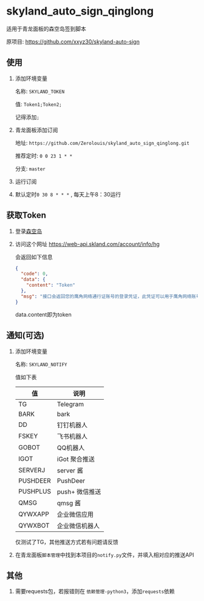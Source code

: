 # skyland_auto_sign_qinglong

适用于青龙面板的森空岛签到脚本

原项目: https://github.com/xxyz30/skyland-auto-sign

## 使用

1. 添加环境变量

   名称: `SKYLAND_TOKEN`

   值: `Token1;Token2;`

   记得添加`;`

2. 青龙面板添加订阅

   地址: `https://github.com/Zerolouis/skyland_auto_sign_qinglong.git`

   推荐定时: `0 0 23 1 * *`

   分支: `master`

3. 运行订阅

4. 默认定时`0 30 8 * * *` , 每天上午8：30运行

## 获取Token

1. 登录[森空岛](https://www.skland.com/)

2. 访问这个网址 https://web-api.skland.com/account/info/hg

   会返回如下信息

   ```json
   {
     "code": 0,
     "data": {
       "content": "Token"
     },
     "msg": "接口会返回您的鹰角网络通行证账号的登录凭证，此凭证可以用于鹰角网络账号系统校验您登录的有效性。泄露登录凭证属于极度危险操作，为了您的账号安全，请勿将此凭证以任何形式告知他人！"
   }
   ```

   data.content即为token

## 通知(可选)

1. 添加环境变量
   
   名称: `SKYLAND_NOTIFY`

   值如下表

   | 值        | 说明       |
   | -------- | -------- |
   | TG       | Telegram |
   | BARK     | bark     |
   | DD       | 钉钉机器人    |
   | FSKEY    | 飞书机器人    |
   | GOBOT    |  QQ机器人        |
   | IGOT     |   iGot 聚合推送       |
   | SERVERJ  |    server 酱      |
   | PUSHDEER |    PushDeer      |
   | PUSHPLUS |    push+ 微信推送      |
   | QMSG     |   qmsg 酱       |
   | QYWXAPP  |   企业微信应用       |
   | QYWXBOT  |  企业微信机器人        |

   仅测试了TG，其他推送方式若有问题请反馈

2. 在青龙面板`脚本管理`中找到本项目的`notify.py`文件，并填入相对应的推送API


## 其他

1. 需要requests包，若报错则在 `依赖管理-python3`，添加`requests`依赖
   
